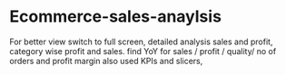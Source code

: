 # Ecommerce-sales-anaylsis
For better view switch to full screen, detailed analysis sales and profit, category wise profit and sales. find YoY for sales / profit / quality/ no of orders and profit margin also used KPIs and slicers, 
